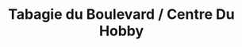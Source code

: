 ---
title: "Tabagie du Boulevard / Centre Du Hobby"
url: /trois-rivieres/tabagie-du-boulevard-centre-du-hobby/
shop: model
---